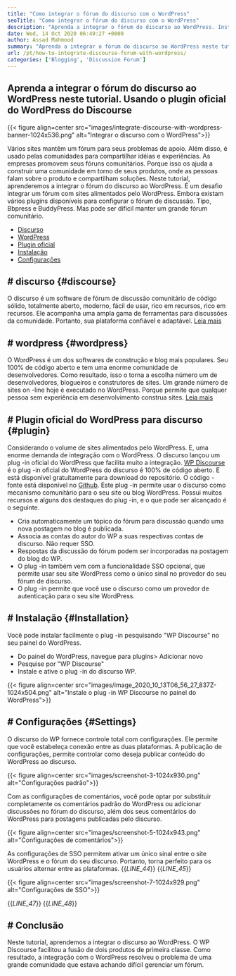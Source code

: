 ```yaml
---
title: "Como integrar o fórum do discurso com o WordPress" 
seoTitle: "Como integrar o fórum do discurso com o WordPress" 
description: "Aprenda a integrar o fórum do discurso ao WordPress. Instalação e configuração do plug -in oficial do discurso para o WordPress." 
date: Wed, 14 Oct 2020 06:49:27 +0000
author: Assad Mahmood
summary: "Aprenda a integrar o fórum do discurso ao WordPress neste tutorial. Usando o plugin oficial do WordPress do Discourse" 
url: /pt/how-to-integrate-discourse-forum-with-wordpress/
categories: ['Blogging', 'Discussion Forum']
---
```


## Aprenda a integrar o fórum do discurso ao WordPress neste tutorial. Usando o plugin oficial do WordPress do Discourse

{{< figure align=center src="images/integrate-discourse-with-wordpress-banner-1024x536.png" alt="Integrar o discurso com o WordPress">}}

Vários sites mantêm um fórum para seus problemas de apoio. Além disso, é usado pelas comunidades para compartilhar idéias e experiências. As empresas promovem seus fóruns comunitários. Porque isso os ajuda a construir uma comunidade em torno de seus produtos, onde as pessoas falam sobre o produto e compartilham soluções. Neste tutorial, aprenderemos a integrar o fórum do discurso ao WordPress.
É um desafio integrar um fórum com sites alimentados pelo WordPress. Embora existam vários plugins disponíveis para configurar o fórum de discussão. Tipo, Bbpress e BuddyPress. Mas pode ser difícil manter um grande fórum comunitário.
  * [Discurso][1]
  * [WordPress][2]
  * [Plugin oficial][3]
  * [Instalação][4]
  * [Configurações][5]

## # discurso   {#discourse}
O discurso é um software de fórum de discussão comunitário de código sólido, totalmente aberto, moderno, fácil de usar, rico em recursos, rico em recursos. Ele acompanha uma ampla gama de ferramentas para discussões da comunidade. Portanto, sua plataforma confiável e adaptável. [Leia mais][6]

## # wordpress   {#wordpress}
O WordPress é um dos softwares de construção e blog mais populares. Seu 100% de código aberto e tem uma enorme comunidade de desenvolvedores. Como resultado, isso o torna a escolha número um de desenvolvedores, blogueiros e construtores de sites. Um grande número de sites on -line hoje é executado no WordPress. Porque permite que qualquer pessoa sem experiência em desenvolvimento construa sites. [Leia mais][7]

## # Plugin oficial do WordPress para discurso   {#plugin}
Considerando o volume de sites alimentados pelo WordPress. E, uma enorme demanda de integração com o WordPress. O discurso lançou um plug -in oficial do WordPress que facilita muito a integração.
[WP Discourse][8] é o plug -in oficial do WordPress do discurso é 100% de código aberto. E está disponível gratuitamente para download do repositório. O código -fonte está disponível no [Github][9].
Este plug -in permite usar o discurso como mecanismo comunitário para o seu site ou blog WordPress. Possui muitos recursos e alguns dos destaques do plug -in, e o que pode ser alcançado é o seguinte.
  * Cria automaticamente um tópico do fórum para discussão quando uma nova postagem no blog é publicada.
  * Associa as contas do autor do WP a suas respectivas contas de discurso. Não requer SSO.
  * Respostas da discussão do fórum podem ser incorporadas na postagem do blog do WP.
  * O plug -in também vem com a funcionalidade SSO opcional, que permite usar seu site WordPress como o único sinal no provedor do seu fórum de discurso.
  * O plug -in permite que você use o discurso como um provedor de autenticação para o seu site WordPress.

## # Instalação   {#Installation}
Você pode instalar facilmente o plug -in pesquisando "WP Discourse" no seu painel do WordPress.
  * Do painel do WordPress, navegue para plugins> Adicionar novo
  * Pesquise por "WP Discourse"
  * Instale e ative o plug -in do discurso WP.

{{< figure align=center src="images/image_2020_10_13T06_56_27_837Z-1024x504.png" alt="Instale o plug -in WP Discourse no painel do WordPress">}}


## # Configurações   {#Settings}
O discurso do WP fornece controle total com configurações. Ele permite que você estabeleça conexão entre as duas plataformas. A publicação de configurações, permite controlar como deseja publicar conteúdo do WordPress ao discurso.

{{< figure align=center src="images/screenshot-3-1024x930.png" alt="Configurações padrão">}}

Com as configurações de comentários, você pode optar por substituir completamente os comentários padrão do WordPress ou adicionar discussões no fórum do discurso, além dos seus comentários do WordPress para postagens publicadas pelo discurso.

{{< figure align=center src="images/screenshot-5-1024x943.png" alt="Configurações de comentários">}}

As configurações de SSO permitem ativar um único sinal entre o site WordPress e o fórum do seu discurso. Portanto, torna perfeito para os usuários alternar entre as plataformas.
{{_LINE_44_}}
{{_LINE_45_}}

{{< figure align=center src="images/screenshot-7-1024x929.png" alt="Configurações de SSO">}}

{{_LINE_47_}}
{{_LINE_48_}}

## # Conclusão
Neste tutorial, aprendemos a integrar o discurso ao WordPress. O WP Discourse facilitou a fusão de dois produtos de primeira classe. Como resultado, a integração com o WordPress resolveu o problema de uma grande comunidade que estava achando difícil gerenciar um fórum.

  
[1]: #discourse
[2]: #wordpress
[3]: #plugin
[4]: #installation
[5]: #settings
[6]: https://products.containerize.com/discussion-forum/discourse
[7]: https://products.containerize.com/blogging/wordpress
[8]: https://wordpress.org/plugins/wp-discourse/
[9]: https://github.com/discourse/wp-discourse
